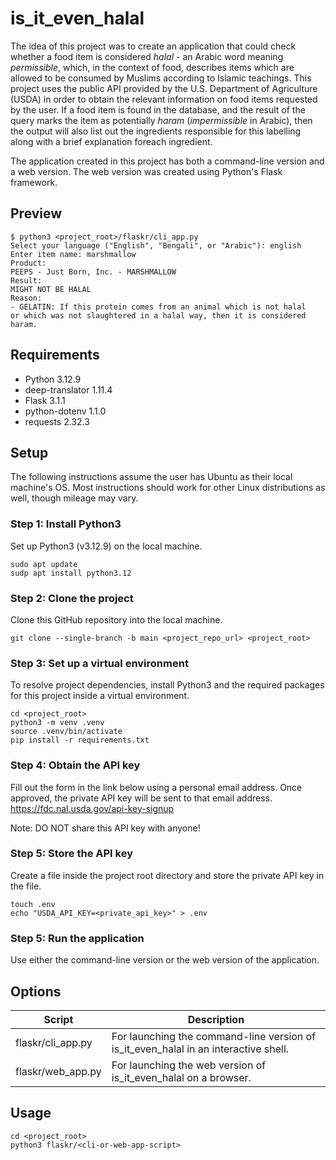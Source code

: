 # is_it_even_halal

The idea of this project was to create an application that could check whether a food item is considered *halal* - an Arabic word meaning *permissible*, which, in the context of food, describes items which are allowed to be consumed by Muslims according to Islamic teachings. This project uses the public API provided by the U.S. Department of Agriculture (USDA) in order to obtain the relevant information on food items requested by the user. If a food item is found in the database, and the result of the query marks the item as potentially *haram* (*impermissible* in Arabic), then the output will also list out the ingredients responsible for this labelling along with a brief explanation foreach ingredient.

The application created in this project has both a command-line version and a web version. The web version was created using Python's Flask framework.

## Preview

    $ python3 <project_root>/flaskr/cli_app.py
    Select your language ("English", "Bengali", or "Arabic"): english
    Enter item name: marshmallow
    Product:
    PEEPS - Just Born, Inc. - MARSHMALLOW
    Result:
    MIGHT NOT BE HALAL
    Reason:
    - GELATIN: If this protein comes from an animal which is not halal 
    or which was not slaughtered in a halal way, then it is considered 
    haram.

## Requirements

- Python 3.12.9
- deep-translator 1.11.4
- Flask 3.1.1
- python-dotenv 1.1.0
- requests 2.32.3

## Setup
The following instructions assume the user has Ubuntu as their local machine's OS. Most instructions should work for other Linux distributions as well, though mileage may vary.

### Step 1: Install Python3
Set up Python3 (v3.12.9) on the local machine.

    sudo apt update 
    sudp apt install python3.12
    
### Step 2: Clone the project
Clone this GitHub repository into the local machine.
    
    git clone --single-branch -b main <project_repo_url> <project_root> 
    
### Step 3: Set up a virtual environment
To resolve project dependencies, install Python3 and the required packages for this project inside a virtual environment. 
    
    cd <project_root> 
    python3 -m venv .venv 
    source .venv/bin/activate
    pip install -r requirements.txt

### Step 4: Obtain the API key
Fill out the form in the link below using a personal email address. Once approved, the private API key will be sent to that email address.
https://fdc.nal.usda.gov/api-key-signup

Note: DO NOT share this API key with anyone!

### Step 5: Store the API key
Create a file inside the project root directory and store the private API key in the file.
    
    touch .env 
    echo "USDA_API_KEY=<private_api_key>" > .env

### Step 5: Run the application
Use either the command-line version or the web version of the application.

## Options

| Script             | Description                                                                         |
| ------------------ | ----------------------------------------------------------------------------------- |
| flaskr/cli_app.py  | For launching the command-line version of is_it_even_halal in an interactive shell. |
| flaskr/web_app.py  | For launching the web version of is_it_even_halal on a browser.                     |

## Usage
    
    cd <project_root>
    python3 flaskr/<cli-or-web-app-script> 
